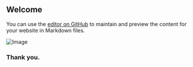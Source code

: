 ## Welcome 

You can use the [editor on GitHub](https://github.com/BigBangKing/Resolution-Meme-Maker/edit/master/README.md) to maintain and preview the content for your website in Markdown files.
 
![Image](src)

### Thank you.
  
